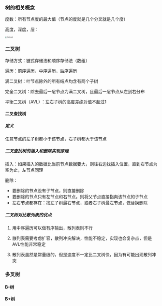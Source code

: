 ### 树的相关概念

度数：所有节点度的最大值（节点的度就是几个分叉就是几个度）

高度，深度，层：

<img src="E:\学习资料\笔记\Java-Docs\image\clipboard.png" alt="clipboard" style="zoom: 33%;" />

### 二叉树

存储方式：链式存储法和顺序存储法（数组）

遍历：前序遍历，中序遍历，后序遍历

满二叉树：叶节点除外的所有结点均含有两个子树

完全二叉树：除去最后一层节点为满二叉树，且最后一层节点从左到右分布

平衡二叉树（AVL) ：左右子树的高度差绝对值不超过1



#### 二叉查找树

##### 定义

任意节点的左子树都小于该节点，右子树都大于该节点

##### 二叉查找树的插入和删除实现原理

插入：如果插入的数据比当前节点数据要大，则往右边找插入位置，直到右节点为空为止，左节点同理

删除：

- 要删除的节点没有子节点，则直接删除
- 要删除的节点只有左节点和右节点，则将父节点直接指向该节点的子节点
- 左右节点都存在：找左子树最右节点，或者右子树最左节点，做替换删除

##### 二叉树对比散列表的优点

1. 用中序遍历可以做有序输出，散列表则不行

2. 散列表需要考虑扩容，散列冲突解决，性能不稳定，实现也会复杂点，但是AVL性能非常稳定

3. 散列表虽然是常量级的，但是速度不一定比二叉树快，因为有可能出现散列冲突

   

### 多叉树

#### B-树



#### B+树